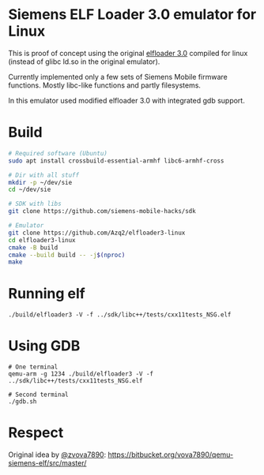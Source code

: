 # Siemens ELF Loader 3.0 emulator for Linux

This is proof of concept using the original [elfloader 3.0](https://github.com/Alexious-sh/sie-dev/tree/master/elfloader3/src2/loader3) compiled for linux (instead of glibc ld.so in the original emulator).

Currently implemented only a few sets of Siemens Mobile firmware functions. Mostly libc-like functions and partly filesystems.

In this emulator used modified elfloader 3.0 with integrated gdb support.

# Build
```bash
# Required software (Ubuntu)
sudo apt install crossbuild-essential-armhf libc6-armhf-cross

# Dir with all stuff
mkdir -p ~/dev/sie
cd ~/dev/sie

# SDK with libs
git clone https://github.com/siemens-mobile-hacks/sdk

# Emulator
git clone https://github.com/Azq2/elfloader3-linux
cd elfloader3-linux
cmake -B build
cmake --build build -- -j$(nproc)
make
```

# Running elf
```
./build/elfloader3 -V -f ../sdk/libc++/tests/cxx11tests_NSG.elf
```

# Using GDB
```
# One terminal
qemu-arm -g 1234 ./build/elfloader3 -V -f ../sdk/libc++/tests/cxx11tests_NSG.elf

# Second terminal
./gdb.sh
```

# Respect
Original idea by [@zvova7890](https://github.com/zvova7890): https://bitbucket.org/vova7890/qemu-siemens-elf/src/master/
